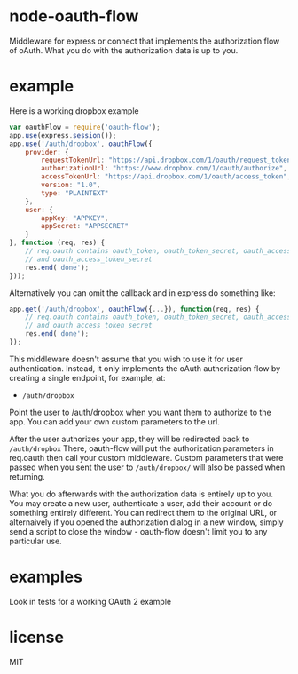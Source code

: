 # node-oauth-flow

Middleware for express or connect that implements the authorization flow of
oAuth. What you do with the authorization data is up to you.

# example

Here is a working dropbox example

```js
var oauthFlow = require('oauth-flow');
app.use(express.session());
app.use('/auth/dropbox', oauthFlow({
    provider: {
        requestTokenUrl: "https://api.dropbox.com/1/oauth/request_token",
        authorizationUrl: "https://www.dropbox.com/1/oauth/authorize",
        accessTokenUrl: "https://api.dropbox.com/1/oauth/access_token",
        version: "1.0",
        type: "PLAINTEXT"
    },
    user: {
        appKey: "APPKEY",
        appSecret: "APPSECRET"
    }
}, function (req, res) {
    // req.oauth contains oauth_token, oauth_token_secret, oauth_access_token,
    // and oauth_access_token_secret
    res.end('done');
}));
```

Alternatively you can omit the callback and in express do something like:


```js
app.get('/auth/dropbox', oauthFlow({...}), function(req, res) {
    // req.oauth contains oauth_token, oauth_token_secret, oauth_access_token,
    // and oauth_access_token_secret
    res.end('done');
});
```

This middleware doesn't assume that you wish to use it for user authentication.
Instead, it only implements the oAuth authorization flow by creating a single
endpoint, for example, at:

* `/auth/dropbox`

Point the user to /auth/dropbox when you want them to authorize to
the app. You can add your own custom parameters to the url.

After the user authorizes your app, they will be redirected back to `/auth/dropbox`
There, oauth-flow will put the authorization parameters in req.oauth then
call your custom middleware. Custom parameters that were passed when you sent the
user to `/auth/dropbox/` will also be passed when returning.

What you do afterwards with the authorization data is entirely up to you.
You may create a new user, authenticate a user, add their account or do
something entirely different. You can redirect them to the original URL, or
alternaively if you opened the authorization dialog in a new window, simply
send a script to close the window - oauth-flow doesn't limit you to any particular
use.

# examples

Look in tests for a working OAuth 2 example

# license

MIT

